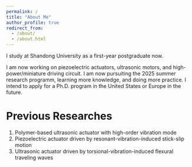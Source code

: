 ```yaml
---
permalink: /
title: "About Me"
author_profile: true
redirect_from: 
  - /about/
  - /about.html
---
```


I study at Shandong University as a first-year postgraduate now.

I am now working on piezoelectric actuators, ultrasonic motors, and high-power/miniature driving circuit. I am now pursuiting the 2025 summer research programm, learning more knowledge, and doing more practice.  I intend to apply for a Ph.D. program in the United States or Europe in the future.

Previous Researches
======
1. Polymer-based ultrasonic actuator with high-order vibration mode
2. Piezoelectric actuator driven by resonant-vibration-induced stick-slip motion
3. Ultrasonic actuator driven by torsional-vibration-induced flexural traveling waves
